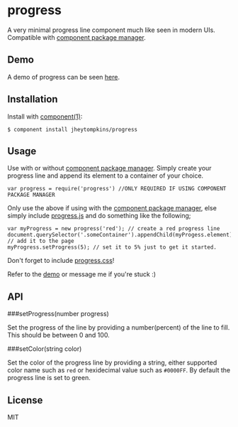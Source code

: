 # progress

  A very minimal progress line component much like seen in modern UIs. Compatible with [component package manager](https://github.com/component/component).

## Demo
	
A demo of progress can be seen [here](http://jsfiddle.net/T5P44/1/).

## Installation

  Install with [component(1)](http://component.io):

    $ component install jheytompkins/progress

## Usage

Use with or without [component package manager](https://github.com/component/component). Simply create your progress line and append its element to a container of your choice.

	var progress = require('progress') //ONLY REQUIRED IF USING COMPONENT PACKAGE MANAGER

Only use the above if using with the [component package manager](https://github.com/component/component), else simply include [progress.js](https://github.com/jheytompkins/progress/blob/master/progress.js) and do something like the following;

	var myProgress = new progress('red'); // create a red progress line
	document.querySelector('.someContainer').appendChild(myProgess.element); // add it to the page
	myProgress.setProgress(5); // set it to 5% just to get it started.

Don't forget to include [progress.css](https://github.com/jheytompkins/progress/blob/master/progress.css)!

Refer to the [demo](http://jsfiddle.net/T5P44/1/) or message me if you're stuck :)

## API

###setProgress(number progress)

Set the progress of the line by providing a number(percent) of the line to fill. This should be between 0 and 100.

###setColor(string color)

Set the color of the progress line by providing a string, either supported color name such as  `red` or hexidecimal value such as `#0000FF`. By default the progress line is set to green.

## License

  MIT
